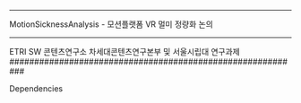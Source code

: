 ***************************************************
MotionSicknessAnalysis - 모션플랫폼 VR 멀미 정량화 논의
****************************************************

ETRI SW 콘텐츠연구소 차세대콘텐츠연구본부 및 서울시립대 연구과제
###########################################################

Dependencies
